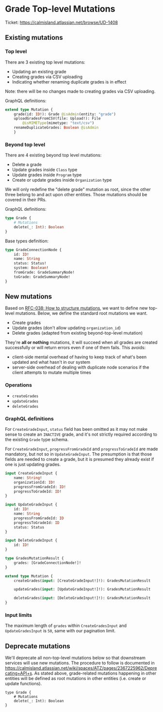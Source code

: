 # Grade Top-level Mutations

Ticket: https://calmisland.atlassian.net/browse/UD-1408

## Existing mutations

### Top level

There are 3 existing top level mutations:

- Updating an existing grade
- Creating grades via CSV uploading
- Indicating whether renaming duplicate grades is in effect

Note: there will be no changes made to creating grades via CSV uploading.

GraphQL definitions:

```graphql
extend type Mutation {
    grade(id: ID!): Grade @isAdmin(entity: "grade")
    uploadGradesFromCSV(file: Upload!): File
        @isMIMEType(mimetype: "text/csv")
    renameDuplicateGrades: Boolean @isAdmin
    }
```

### Beyond top level

There are 4 existing beyond top level mutations:

- Delete a grade
- Update grades inside `Class` type
- Update grades inside `Program` type
- Create or update grades inside `Organization` type

We will only redefine the "delete grade" mutation as root, since the other three belong to and act upon other entities. Those mutations should be covered in their PRs.

GraphQL definitions:

```graphql
type Grade {
    # Mutations
    delete(_: Int): Boolean
}
```

Base types definition:

```graphql
type GradeConnectionNode {
    id: ID!
    name: String
    status: Status!
    system: Boolean!
    fromGrade: GradeSummaryNode!
    toGrade: GradeSummaryNode!
}
```

## New mutations

Based on [RFC-038: How to structure mutations](https://bitbucket.org/calmisland/kidsloop-user-service/src/master/documents/rfc/038-How-to-structure-mutations.md), we want to define new top-level mutations. Below, we define the standard root mutations we want.

- Create grades
- Update grades (don't allow updating `organization_id`)
- Delete grades (adapted from existing beyond-top-level mutation)

They're **all or nothing** mutations, it will succeed when all grades are created successfully or will return errors even if one of them fails. This avoids:
- client-side mental overhead of having to keep track of what's been updated and what hasn't in our system
- server-side overhead of dealing with duplicate node scenarios if the client attempts to mutate multiple times

### Operations

- `createGrades`
- `updateGrades`
- `deleteGrades`

### GraphQL definitions

For `CreateGradeInput`, `status` field has been omitted as it may not make sense to create an `INACTIVE` grade, and it's not strictly required according to the existing `Grade` type schema.

For `CreateGradeInput`, `progressFromGradeId` and `progressToGradeId` are made mandatory, but not so in `UpdateGradeInput`. The presumption is that those fields are needed to create a grade, but it is presumed they already exist if one is just updating grades.

```graphql
input CreateGradeInput {
    name: String!
    organizationId: ID!
    progressFromGradeId: ID!
    progressToGradeId: ID!
}

input UpdateGradeInput {
    id: ID!
    name: String
    progressFromGradeId: ID
    progressToGradeId: ID
    status: Status
}

input DeleteGradeInput {
    id: ID!
}

type GradesMutationResult {
    grades: [GradeConnectionNode!]!
}

extend type Mutation {
    createGrades(input: [CreateGradeInput!]!): GradesMutationResult

    updateGrades(input: [UpdateGradeInput!]!): GradesMutationResult

    deleteGrades(input: [DeleteGradeInput!]!): GradesMutationResult
}
```

### Input limits

The maximum length of `grades` within `CreateGradesInput` and `UpdateGradesInput` is `50`, same with our pagination limit.

## Deprecate mutations

We'll deprecate all non-top-level mutations below so that downstream services will use new mutations. The procedure to follow is documented in https://calmisland.atlassian.net/wiki/spaces/ATZ/pages/2367225962/Deprecating+API+s. As stated above, grade-related mutations happening in other entities will be defined as root mutations in other entities (i.e. create or update functions).

```
type Grade {
    # Mutations
    delete(_: Int): Boolean
}
```
